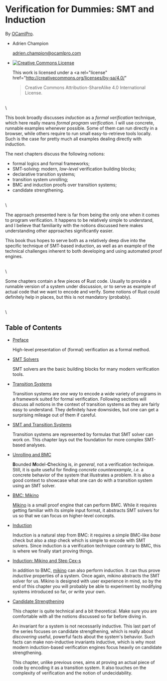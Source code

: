 # Verification for Dummies: SMT and Induction

By [OCamlPro][ocp].

- Adrien Champion

    <adrien.champion@ocamlpro.com>

- <a rel="license" href="http://creativecommons.org/licenses/by-sa/4.0/">
        <img
            alt="Creative Commons License"
            style="border-width:0"
            src="https://i.creativecommons.org/l/by-sa/4.0/88x31.png"
        />
    </a>

    This work is licensed under a <a
        rel="license"
        href="http://creativecommons.org/licenses/by-sa/4.0/"
    >Creative Commons Attribution-ShareAlike 4.0 International License</a>.

\
\

This book broadly discusses *induction* as a *formal verification* technique, which here really
means *formal program verification*. I will use concrete, runnable examples whenever possible.
Some of them can run directly in a browser, while others require to run small easy-to-retrieve
tools locally. Such is the case for pretty much all examples dealing directly with induction.

The next chapters discuss the following notions:

- formal logics and formal frameworks;
- SMT-solving: modern, *low-level* verification building blocks;
- declarative transition systems;
- transition system unrolling;
- BMC and induction proofs over transition systems;
- candidate strengthening.

\
\

The approach presented here is far from being the only one when it comes to program verification.
It happens to be relatively simple to understand, and I believe that familiarity with the notions
discussed here makes understanding other approaches significantly easier.

This book thus hopes to serve both as a relatively deep dive into the specific technique of
SMT-based induction, as well as an example of the technical challenges inherent to both developing
and using automated proof engines.

\
\

Some chapters contain a few pieces of Rust code. Usually to provide a runnable version of a system
under discussion, or to serve as example of actual code that we want to encode and verify. Some
notions of Rust could definitely help in places, but this is not mandatory (probably).

\
\

## Table of Contents

- [Preface](./preface)

    High-level presentation of (formal) verification as a formal method.

- [SMT Solvers](./smt)

    SMT solvers are the basic building blocks for many modern verification tools.

- [Transition Systems](./trans)

    Transition systems are *one way* to encode a wide variety of programs in a framework suited for
    formal verification. Following sections will discuss all notions in the context of transition
    systems as they are fairly easy to understand. They definitely have downsides, but one can get a
    surprising mileage out of them if careful.

- [SMT and Transition Systems](./trans_smt)

    Transition systems are represented by formulas that SMT solver can work on. This chapter lays
    out the foundation for more complex SMT-based analyses.

- [Unrolling and BMC](./bmc)

    **B**ounded **M**odel-**C**hecking is, *in general*, not a verification technique. Still, it is
    quite useful for finding *concrete counterexample*, *i.e.* a concrete behavior of the system
    that illustrates a problem. It is also a good context to showcase what one can do with a
    transition system using an SMT solver.

- [BMC: Mikino](./mikino_bmc)

    [Mikino][mikino] is a small proof engine that can perform BMC. While it requires getting
    familiar with its simple input format, it abstracts SMT solvers for us so that we can focus on
    higher-level concepts.

- [Induction](./induction)

    Induction is a natural step from BMC: it requires a simple BMC-like *base* check but also a
    *step* check which is simple to encode with SMT solvers. Since induction *is* a verification
    technique contrary to BMC, this is where we finally start proving things.

- [Induction: Mikino and Step Cex-s](./mikino_induction)

    In addition to BMC, [mikino] can also perform induction. It can thus prove *inductive*
    properties of a system. Once again, mikino abstracts the SMT solver for us. Mikino is designed
    with user experience in mind, so by the end of this chapter you will probably be able to
    experiment by modifying systems introduced so far, or write your own.

- [Candidate Strengthening](./strength)

    This chapter is quite technical and a bit theoretical. Make sure you are comfortable with all
    the notions discussed so far before diving in.

    An invariant for a system is not necessarily inductive. This last part of the series focuses on
    candidate strengthening, which is really about *discovering* useful, powerful facts about the
    system's behavior. Such facts can make non-inductive invariants inductive, which is why most
    modern induction-based verification engines focus heavily on candidate strengthening.

    This chapter, unlike previous ones, aims at proving an actual piece of code by encoding it as a
    transition system. It also touches on the complexity of verification and the notion of
    undecidability.

[mikino]: https://github.com/OCamlPro/mikino_bin (Mikino on github)
[ocp]: https://www.ocamlpro.com (OCamlPro's official website)